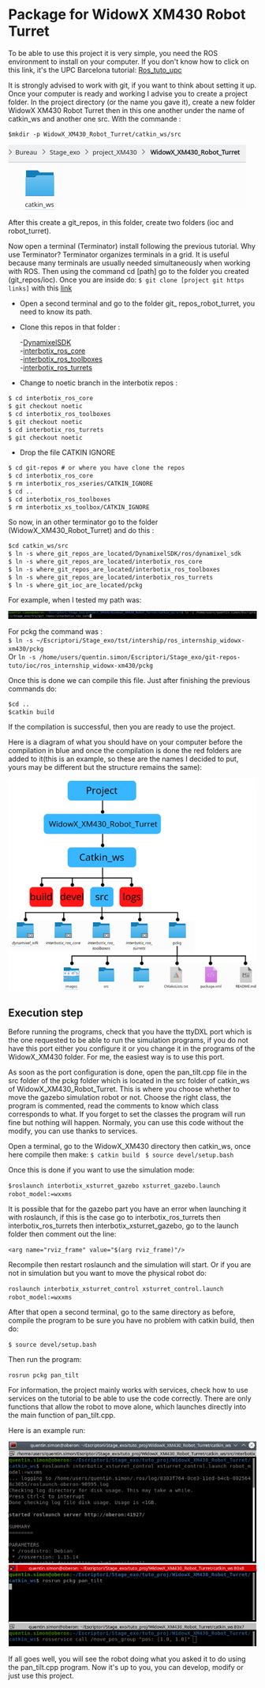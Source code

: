  # Package for WidowX XM430 Robot Turret

To be able to use this project it is very simple, you need the ROS environment to install on your computer. If you don't know how to click on this link, it's the UPC Barcelona tutorial: [Ros_tuto_upc](https://sir.upc.edu/projects/rostutorials/1-ROS_basic_concepts/index.html)


It is strongly advised to work with git, if you want to think about setting it up.
Once your computer is ready and working I advise you to create a project folder. In the project directory (or the name you gave it), create a new folder WidowX XM430 Robot Turret then in this one another under the name of catkin_ws and another one src. With the commande :
```
$mkdir -p WidowX_XM430_Robot_Turret/catkin_ws/src
```

![folder-large](images/access_path.png)

After this create a git_repos, in this folder, create two folders (ioc and robot_turret).

Now open a terminal (Terminator) install following the previous tutorial. Why use Terminator? Terminator organizes terminals in a grid. It is useful because many terminals are usually needed simultaneously when working with ROS. 
Then using the command cd [path] go to the folder you created (git_repos/ioc). Once you are inside do:
`$ git clone [project git https links]` with this [link](https://gitioc.upc.edu/quentin.simon/ros_internship_widowx-xm430.git)
 
* Open a second terminal and go to the folder git_ repos_robot_turret, you need to know its path. 
* Clone this repos in that folder :  

    -[DynamixelSDK](https://github.com/ROBOTIS-GIT/DynamixelSDK.git)  
    -[interbotix_ros_core](https://github.com/Interbotix/interbotix_ros_core.git)  
    -[interbotix_ros_toolboxes](https://github.com/Interbotix/interbotix_ros_toolboxes.git)  
    -[interbotix_ros_turrets](https://github.com/Interbotix/interbotix_ros_turrets.git)  

*  Change to noetic branch in the interbotix repos :
```
$ cd interbotix_ros_core
$ git checkout noetic
$ cd interbotix_ros_toolboxes
$ git checkout noetic
$ cd interbotix_ros_turrets
$ git checkout noetic
```
* Drop the file CATKIN IGNORE
```
$ cd git-repos # or where you have clone the repos
$ cd interbotix_ros_core
$ rm interbotix_ros_xseries/CATKIN_IGNORE
$ cd ..
$ cd interbotix_ros_toolboxes
$ rm interbotix_xs_toolbox/CATKIN_IGNORE
```

So now, in an other terminator go to the folder (WidowX_XM430_Robot_Turret) and do this : 
```
$cd catkin_ws/src
$ ln -s where_git_repos_are_located/DynamixelSDK/ros/dynamixel_sdk
$ ln -s where_git_repos_are_located/interbotix_ros_core
$ ln -s where_git_repos_are_located/interbotix_ros_toolboxes
$ ln -s where_git_repos_are_located/interbotix_ros_turrets
$ ln -s where_git_ioc_are_located/pckg
```
For example, when I tested my path was:

![command](images/command_ln.png)

For pckg the command was :  
`$ ln -s ~/Escriptori/Stage_exo/tst/intership/ros_internship_widowx-xm430/pckg`  
Or `ln -s /home/users/quentin.simon/Escriptori/Stage_exo/git-repos-tuto/ioc/ros_internship_widowx-xm430/pckg`

Once this is done we can compile this file. Just after finishing the previous commands do:
```
$cd ..
$catkin build
```

If the compilation is successful, then you are ready to use the project.

Here is a diagram of what you should have on your computer before the compilation in blue and once the compilation is done the red folders are added to it(this is an example, so these are the names I decided to put, yours may be different but the structure remains the same):

![diagram](images/diagram_project.png)

## Execution step

Before running the programs, check that you have the ttyDXL port which is the one requested to be able to run the simulation programs, if you do not have this port either you configure it or you change it in the programs of the WidowX_XM430 folder. For me, the easiest way is to use this port.

As soon as the port configuration is done, open the pan_tilt.cpp file in the src folder of the pckg folder which is located in the src folder of catkin_ws of WidowX_XM430_Robot_Turret. This is where you choose whether to move the gazebo simulation robot or not. Choose the right class, the program is commented, read the comments to know which class corresponds to what. If you forget to set the  classes the program will run fine but nothing will happen. Normaly, you can use this code without the modify, you can use thanks to services.

Open a terminal, go to the WidowX_XM430 directory then catkin_ws, once here compile then make:
`$ catkin build `
`$ source devel/setup.bash`

Once this is done if you want to use the simulation mode:

`$roslaunch interbotix_xsturret_gazebo xsturret_gazebo.launch robot_model:=wxxms`

It is possible that for the gazebo part you have an error when launching it with roslaunch, if this is the case go to interbotix_ros_turrets then interbotix_ros_turrets then interbotix_xsturret_gazebo, go to the launch folder then comment out the line:

 `<arg name="rviz_frame" value="$(arg rviz_frame)"/>` 
 
Recompile then restart roslaunch and the simulation will start.
Or if you are not in simulation but you want to move the physical robot do:

`roslaunch interbotix_xsturret_control xsturret_control.launch robot_model:=wxxms`

After that open a second terminal, go to the same directory as before, compile the program to be sure you have no problem with catkin build, then do:

`$ source devel/setup.bash`

Then run the program:

`rosrun pckg pan_tilt`

For information, the project mainly works with services, check how to use services on the tutorial to be able to use the code correctly. There are only functions that allow the robot to move alone, which launches directly into the main function of pan_tilt.cpp.

Here is an example run:

![example](images/example.png)

If all goes well, you will see the robot doing what you asked it to do using the pan_tilt.cpp program. Now it's up to you, you can develop, modify or just use this project.
